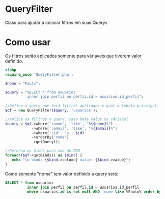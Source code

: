 # QueryFilter
Class para ajudar a colocar filtros em suas Querys

# Como usar

Os filtros serão aplicados somente para váriaveis que tiverem valor definido.

```php
<?php
require_once 'QueryFilter.php';

$nome = "Paulo";

$query = "SELECT * from usuarios
          inner join perfil on perfil.id = usuarios.id_perfil";
          
//Define a query que terá filtros aplicados e qual a tabela principal.          
$qf = new QueryFilter($query, 'usuarios'); 

//Aplica os filtros a query, caso haja valor na váriavel
$query = $qf->where(':nome', 'like', "%{$nome}%")
            ->where(':email', 'like', "%{$email}%")
            ->where(':id', '=', $id)
            ->orderBy('nome')
            ->getQuery();

//Retorna os binds para uso do PDO
foreach($qf->getBinds() as $bind) {
   echo "\n bind: {$bind->column} value: {$bind->value}";
}
```

Como somente "nome" tem valor definido a query será:

```sql
SELECT * from usuarios
          inner join perfil on perfil.id = usuarios.id_perfil 
          where usuarios.id is not null AND :nome like %Paulo% order by nome ASC 
```




